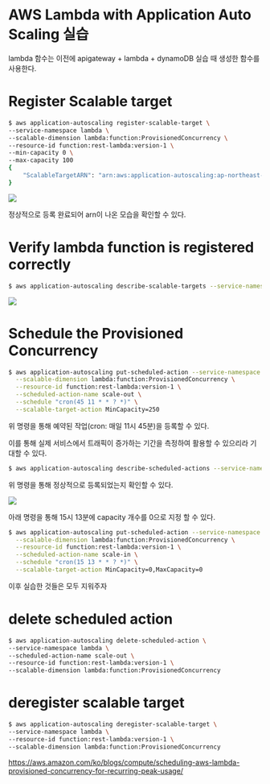 # AWS Lambda with Application Auto Scaling 실습

lambda 함수는 이전에 apigateway + lambda + dynamoDB 실습 때 생성한 함수를 사용한다.

# Register Scalable target

```bash
$ aws application-autoscaling register-scalable-target \
--service-namespace lambda \
--scalable-dimension lambda:function:ProvisionedConcurrency \
--resource-id function:rest-lambda:version-1 \
--min-capacity 0 \
--max-capacity 100
{
    "ScalableTargetARN": "arn:aws:application-autoscaling:ap-northeast-2:786584124104:scalable-target/07md4e1ccea3d5054da1a6988aeb97f16209"
}
```

![](<./image/스크린샷 2023-08-01 오전 4.36.14.png>)

정상적으로 등록 완료되어 arn이 나온 모습을 확인할 수 있다.

# Verify lambda function is registered correctly

```bash
$ aws application-autoscaling describe-scalable-targets --service-namespace lambda
```

![](<./image/스크린샷 2023-08-01 오전 4.36.28.png>)

# Schedule the Provisioned Concurrency

```bash
$ aws application-autoscaling put-scheduled-action --service-namespace lambda \
  --scalable-dimension lambda:function:ProvisionedConcurrency \
  --resource-id function:rest-lambda:version-1 \
  --scheduled-action-name scale-out \
  --schedule "cron(45 11 * * ? *)" \
  --scalable-target-action MinCapacity=250
```

위 명령을 통해 예약된 작업(cron: 매일 11시 45분)을 등록할 수 있다. 

이를 통해 실제 서비스에서 트래픽이 증가하는 기간을 측정하여 활용할 수 있으리라 기대할 수 있다.

```bash
$ aws application-autoscaling describe-scheduled-actions --service-namespace lambda 
```

위 명령을 통해 정상적으로 등록되었는지 확인할 수 있다.

![](<./image/스크린샷 2023-08-01 오전 4.44.44.png>)

아래 명령을 통해 15시 13분에 capacity 개수를 0으로 지정 할 수 있다.

```bash
$ aws application-autoscaling put-scheduled-action --service-namespace lambda \
  --scalable-dimension lambda:function:ProvisionedConcurrency \
  --resource-id function:rest-lambda:version-1 \
  --scheduled-action-name scale-in \
  --schedule "cron(15 13 * * ? *)" \
  --scalable-target-action MinCapacity=0,MaxCapacity=0
```

이후 실습한 것들은 모두 지워주자

# delete scheduled action

```bash
$ aws application-autoscaling delete-scheduled-action \
--service-namespace lambda \
--scheduled-action-name scale-out \
--resource-id function:rest-lambda:version-1 \
--scalable-dimension lambda:function:ProvisionedConcurrency
```

# deregister scalable target

```bash
$ aws application-autoscaling deregister-scalable-target \
--service-namespace lambda \
--resource-id function:rest-lambda:version-1 \
--scalable-dimension lambda:function:ProvisionedConcurrency
```

https://aws.amazon.com/ko/blogs/compute/scheduling-aws-lambda-provisioned-concurrency-for-recurring-peak-usage/